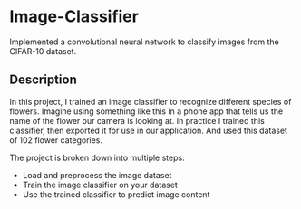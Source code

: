 # Image-Classifier
Implemented a convolutional neural network to classify images from the CIFAR-10 dataset.


## Description
In this project, I trained an image classifier to recognize different species of flowers. 
Imagine using something like this in a phone app that tells us the name of the flower our camera is looking at. 
In practice I trained this classifier, then exported it for use in our application. 
And used this dataset of 102 flower categories.


The project is broken down into multiple steps:
- Load and preprocess the image dataset
- Train the image classifier on your dataset
- Use the trained classifier to predict image content
